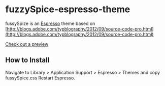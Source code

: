 fuzzySpice-espresso-theme
=========================

fussySpize is an [Espresso](http://macrabbit.com/espresso/) theme based on [http://blogs.adobe.com/typblography/2012/09/source-code-pro.html](http://blogs.adobe.com/typblography/2012/09/source-code-pro.html)

[Check out a preview](example.png)


How to Install
--------------

Navigate to Library > Application Support > Espresso > Themes and copy fussySpice.css
Restart Espresso.
